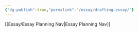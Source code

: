 ```yaml
---
{"dg-publish":true,"permalink":"/essay/drafting-essay/"}
---
```


[[Essay/Essay Planning Nav\|Essay Planning Nav]]